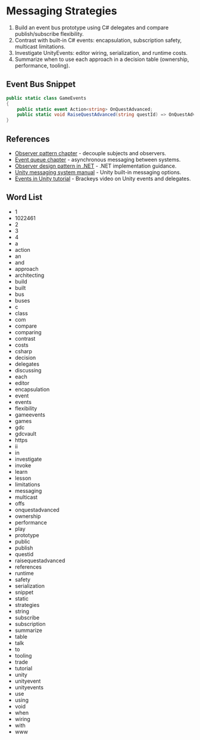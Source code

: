# Messaging Strategies
1. Build an event bus prototype using C# delegates and compare publish/subscribe flexibility.
2. Contrast with built-in C# events: encapsulation, subscription safety, multicast limitations.
3. Investigate UnityEvents: editor wiring, serialization, and runtime costs.
4. Summarize when to use each approach in a decision table (ownership, performance, tooling).

## Event Bus Snippet
```csharp
public static class GameEvents
{
    public static event Action<string> OnQuestAdvanced;
    public static void RaiseQuestAdvanced(string questId) => OnQuestAdvanced?.Invoke(questId);
}
```






## References
- [Observer pattern chapter](https://gameprogrammingpatterns.com/observer.html) - decouple subjects and observers.
- [Event queue chapter](https://gameprogrammingpatterns.com/event-queue.html) - asynchronous messaging between systems.
- [Observer design pattern in .NET](https://learn.microsoft.com/en-us/dotnet/standard/events/observer-design-pattern) - .NET implementation guidance.
- [Unity messaging system manual](https://docs.unity3d.com/Manual/MessagingSystem.html) - Unity built-in messaging options.
- [Events in Unity tutorial](https://www.youtube.com/watch?v=Ywdr7z4St6M) - Brackeys video on Unity events and delegates.
## Word List
- 1
- 1022461
- 2
- 3
- 4
- a
- action
- an
- and
- approach
- architecting
- build
- built
- bus
- buses
- c
- class
- com
- compare
- comparing
- contrast
- costs
- csharp
- decision
- delegates
- discussing
- each
- editor
- encapsulation
- event
- events
- flexibility
- gameevents
- games
- gdc
- gdcvault
- https
- ii
- in
- investigate
- invoke
- learn
- lesson
- limitations
- messaging
- multicast
- offs
- onquestadvanced
- ownership
- performance
- play
- prototype
- public
- publish
- questid
- raisequestadvanced
- references
- runtime
- safety
- serialization
- snippet
- static
- strategies
- string
- subscribe
- subscription
- summarize
- table
- talk
- to
- tooling
- trade
- tutorial
- unity
- unityevent
- unityevents
- use
- using
- void
- when
- wiring
- with
- www
